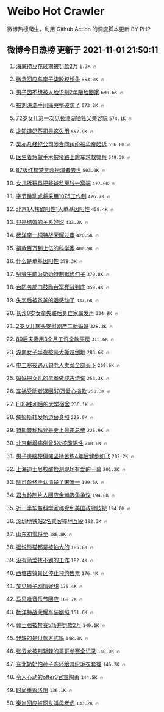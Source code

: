 # Weibo Hot Crawler 



微博热榜爬虫，利用 Github Action 的调度脚本更新 BY PHP 


## 微博今日热榜 更新于 2021-11-01 21:50:11 
1. [海底捞豆花过期被罚款2万](https://s.weibo.com/weibo?q=%23%E6%B5%B7%E5%BA%95%E6%8D%9E%E8%B1%86%E8%8A%B1%E8%BF%87%E6%9C%9F%E8%A2%AB%E7%BD%9A%E6%AC%BE2%E4%B8%87%23&Refer=top) `1.3M 🔥` 

1. [微念回应与李子柒股权纷争](https://s.weibo.com/weibo?q=%23%E5%BE%AE%E5%BF%B5%E5%9B%9E%E5%BA%94%E4%B8%8E%E6%9D%8E%E5%AD%90%E6%9F%92%E8%82%A1%E6%9D%83%E7%BA%B7%E4%BA%89%23&Refer=top) `853.0K 🔥` 

1. [男子因不想被人脸识别2年蹭脸回家](https://s.weibo.com/weibo?q=%23%E7%94%B7%E5%AD%90%E5%9B%A0%E4%B8%8D%E6%83%B3%E8%A2%AB%E4%BA%BA%E8%84%B8%E8%AF%86%E5%88%AB2%E5%B9%B4%E8%B9%AD%E8%84%B8%E5%9B%9E%E5%AE%B6%23&Refer=top) `690.6K 🔥` 

1. [被刘涛洗手间痛哭整破防了](https://s.weibo.com/weibo?q=%23%E8%A2%AB%E5%88%98%E6%B6%9B%E6%B4%97%E6%89%8B%E9%97%B4%E7%97%9B%E5%93%AD%E6%95%B4%E7%A0%B4%E9%98%B2%E4%BA%86%23&Refer=top) `673.3K 🔥` 

1. [72岁女儿第一次见长津湖牺牲父亲容貌](https://s.weibo.com/weibo?q=%2372%E5%B2%81%E5%A5%B3%E5%84%BF%E7%AC%AC%E4%B8%80%E6%AC%A1%E8%A7%81%E9%95%BF%E6%B4%A5%E6%B9%96%E7%89%BA%E7%89%B2%E7%88%B6%E4%BA%B2%E5%AE%B9%E8%B2%8C%23&Refer=top) `574.1K 🔥` 

1. [才知道奶茶扣是这么用](https://s.weibo.com/weibo?q=%23%E6%89%8D%E7%9F%A5%E9%81%93%E5%A5%B6%E8%8C%B6%E6%89%A3%E6%98%AF%E8%BF%99%E4%B9%88%E7%94%A8%23&Refer=top) `557.9K 🔥` 

1. [吴亦凡经纪公司涉合同纠纷被华帝起诉](https://s.weibo.com/weibo?q=%23%E5%90%B4%E4%BA%A6%E5%87%A1%E7%BB%8F%E7%BA%AA%E5%85%AC%E5%8F%B8%E6%B6%89%E5%90%88%E5%90%8C%E7%BA%A0%E7%BA%B7%E8%A2%AB%E5%8D%8E%E5%B8%9D%E8%B5%B7%E8%AF%89%23&Refer=top) `556.0K 🔥` 

1. [医生着急做手术被堵路上跳车求救警察](https://s.weibo.com/weibo?q=%23%E5%8C%BB%E7%94%9F%E7%9D%80%E6%80%A5%E5%81%9A%E6%89%8B%E6%9C%AF%E8%A2%AB%E5%A0%B5%E8%B7%AF%E4%B8%8A%E8%B7%B3%E8%BD%A6%E6%B1%82%E6%95%91%E8%AD%A6%E5%AF%9F%23&Refer=top) `549.3K 🔥` 

1. [87版红楼梦贾蓉扮演者去世](https://s.weibo.com/weibo?q=%2387%E7%89%88%E7%BA%A2%E6%A5%BC%E6%A2%A6%E8%B4%BE%E8%93%89%E6%89%AE%E6%BC%94%E8%80%85%E5%8E%BB%E4%B8%96%23&Refer=top) `503.9K 🔥` 

1. [女儿拆玩具把爸爸私房钱一窝端](https://s.weibo.com/weibo?q=%23%E5%A5%B3%E5%84%BF%E6%8B%86%E7%8E%A9%E5%85%B7%E6%8A%8A%E7%88%B8%E7%88%B8%E7%A7%81%E6%88%BF%E9%92%B1%E4%B8%80%E7%AA%9D%E7%AB%AF%23&Refer=top) `477.0K 🔥` 

1. [字节跳动或将采用1075工作制](https://s.weibo.com/weibo?q=%23%E5%AD%97%E8%8A%82%E8%B7%B3%E5%8A%A8%E6%88%96%E5%B0%86%E9%87%87%E7%94%A81075%E5%B7%A5%E4%BD%9C%E5%88%B6%23&Refer=top) `476.7K 🔥` 

1. [北京1人核酸阳性1人单基因阳性](https://s.weibo.com/weibo?q=%23%E5%8C%97%E4%BA%AC1%E4%BA%BA%E6%A0%B8%E9%85%B8%E9%98%B3%E6%80%A71%E4%BA%BA%E5%8D%95%E5%9F%BA%E5%9B%A0%E9%98%B3%E6%80%A7%23&Refer=top) `458.4K 🔥` 

1. [只是结婚的关系好甜](https://s.weibo.com/weibo?q=%23%E5%8F%AA%E6%98%AF%E7%BB%93%E5%A9%9A%E7%9A%84%E5%85%B3%E7%B3%BB%E5%A5%BD%E7%94%9C%23&Refer=top) `433.2K 🔥` 

1. [杨洋李一桐特战荣耀过审](https://s.weibo.com/weibo?q=%23%E6%9D%A8%E6%B4%8B%E6%9D%8E%E4%B8%80%E6%A1%90%E7%89%B9%E6%88%98%E8%8D%A3%E8%80%80%E8%BF%87%E5%AE%A1%23&Refer=top) `420.5K 🔥` 

1. [捐款百万到上亿的科学家](https://s.weibo.com/weibo?q=%23%E6%8D%90%E6%AC%BE%E7%99%BE%E4%B8%87%E5%88%B0%E4%B8%8A%E4%BA%BF%E7%9A%84%E7%A7%91%E5%AD%A6%E5%AE%B6%23&Refer=top) `400.9K 🔥` 

1. [什么是单基因阳性](https://s.weibo.com/weibo?q=%23%E4%BB%80%E4%B9%88%E6%98%AF%E5%8D%95%E5%9F%BA%E5%9B%A0%E9%98%B3%E6%80%A7%23&Refer=top) `378.3K 🔥` 

1. [爷爷生前为奶奶特制锯齿勺子](https://s.weibo.com/weibo?q=%23%E7%88%B7%E7%88%B7%E7%94%9F%E5%89%8D%E4%B8%BA%E5%A5%B6%E5%A5%B6%E7%89%B9%E5%88%B6%E9%94%AF%E9%BD%BF%E5%8B%BA%E5%AD%90%23&Refer=top) `370.8K 🔥` 

1. [台防务部门鼓励台军死战到底](https://s.weibo.com/weibo?q=%23%E5%8F%B0%E9%98%B2%E5%8A%A1%E9%83%A8%E9%97%A8%E9%BC%93%E5%8A%B1%E5%8F%B0%E5%86%9B%E6%AD%BB%E6%88%98%E5%88%B0%E5%BA%95%23&Refer=top) `359.4K 🔥` 

1. [失恋后被爸爸的话感动了](https://s.weibo.com/weibo?q=%23%E5%A4%B1%E6%81%8B%E5%90%8E%E8%A2%AB%E7%88%B8%E7%88%B8%E7%9A%84%E8%AF%9D%E6%84%9F%E5%8A%A8%E4%BA%86%23&Refer=top) `337.6K 🔥` 

1. [长沙8岁女童失联后身亡家属发声](https://s.weibo.com/weibo?q=%23%E9%95%BF%E6%B2%998%E5%B2%81%E5%A5%B3%E7%AB%A5%E5%A4%B1%E8%81%94%E5%90%8E%E8%BA%AB%E4%BA%A1%E5%AE%B6%E5%B1%9E%E5%8F%91%E5%A3%B0%23&Refer=top) `334.8K 🔥` 

1. [2岁女儿床头安慰刚产二胎妈妈](https://s.weibo.com/weibo?q=%232%E5%B2%81%E5%A5%B3%E5%84%BF%E5%BA%8A%E5%A4%B4%E5%AE%89%E6%85%B0%E5%88%9A%E4%BA%A7%E4%BA%8C%E8%83%8E%E5%A6%88%E5%A6%88%23&Refer=top) `328.3K 🔥` 

1. [80后夫妻用3个月工资全款买房](https://s.weibo.com/weibo?q=%2380%E5%90%8E%E5%A4%AB%E5%A6%BB%E7%94%A83%E4%B8%AA%E6%9C%88%E5%B7%A5%E8%B5%84%E5%85%A8%E6%AC%BE%E4%B9%B0%E6%88%BF%23&Refer=top) `315.6K 🔥` 

1. [湖南女子半夜被恶犬撕咬倒地](https://s.weibo.com/weibo?q=%23%E6%B9%96%E5%8D%97%E5%A5%B3%E5%AD%90%E5%8D%8A%E5%A4%9C%E8%A2%AB%E6%81%B6%E7%8A%AC%E6%92%95%E5%92%AC%E5%80%92%E5%9C%B0%23&Refer=top) `283.6K 🔥` 

1. [电工寒夜遇八旬老人卖菜全部买下](https://s.weibo.com/weibo?q=%23%E7%94%B5%E5%B7%A5%E5%AF%92%E5%A4%9C%E9%81%87%E5%85%AB%E6%97%AC%E8%80%81%E4%BA%BA%E5%8D%96%E8%8F%9C%E5%85%A8%E9%83%A8%E4%B9%B0%E4%B8%8B%23&Refer=top) `269.6K 🔥` 

1. [妈妈把女儿的早餐做成古诗词](https://s.weibo.com/weibo?q=%23%E5%A6%88%E5%A6%88%E6%8A%8A%E5%A5%B3%E5%84%BF%E7%9A%84%E6%97%A9%E9%A4%90%E5%81%9A%E6%88%90%E5%8F%A4%E8%AF%97%E8%AF%8D%23&Refer=top) `253.3K 🔥` 

1. [车祸受助者退回50万爱心捐款](https://s.weibo.com/weibo?q=%23%E8%BD%A6%E7%A5%B8%E5%8F%97%E5%8A%A9%E8%80%85%E9%80%80%E5%9B%9E50%E4%B8%87%E7%88%B1%E5%BF%83%E6%8D%90%E6%AC%BE%23&Refer=top) `250.3K 🔥` 

1. [EDG胜利后的大学宿舍](https://s.weibo.com/weibo?q=%23EDG%E8%83%9C%E5%88%A9%E5%90%8E%E7%9A%84%E5%A4%A7%E5%AD%A6%E5%AE%BF%E8%88%8D%23&Refer=top) `236.1K 🔥` 

1. [詹姆斯转发场边替身照](https://s.weibo.com/weibo?q=%23%E8%A9%B9%E5%A7%86%E6%96%AF%E8%BD%AC%E5%8F%91%E5%9C%BA%E8%BE%B9%E6%9B%BF%E8%BA%AB%E7%85%A7%23&Refer=top) `225.9K 🔥` 

1. [特朗普称拜登是史上最差总统](https://s.weibo.com/weibo?q=%23%E7%89%B9%E6%9C%97%E6%99%AE%E7%A7%B0%E6%8B%9C%E7%99%BB%E6%98%AF%E5%8F%B2%E4%B8%8A%E6%9C%80%E5%B7%AE%E6%80%BB%E7%BB%9F%23&Refer=top) `225.9K 🔥` 

1. [北京新增病例曾5次核酸阴性](https://s.weibo.com/weibo?q=%23%E5%8C%97%E4%BA%AC%E6%96%B0%E5%A2%9E%E7%97%85%E4%BE%8B%E6%9B%BE5%E6%AC%A1%E6%A0%B8%E9%85%B8%E9%98%B4%E6%80%A7%23&Refer=top) `218.8K 🔥` 

1. [男子患脑梗偏瘫坚持苦练4年后健步如飞](https://s.weibo.com/weibo?q=%23%E7%94%B7%E5%AD%90%E6%82%A3%E8%84%91%E6%A2%97%E5%81%8F%E7%98%AB%E5%9D%9A%E6%8C%81%E8%8B%A6%E7%BB%834%E5%B9%B4%E5%90%8E%E5%81%A5%E6%AD%A5%E5%A6%82%E9%A3%9E%23&Refer=top) `202.2K 🔥` 

1. [上海迪士尼核酸检测现场有爱的一幕](https://s.weibo.com/weibo?q=%23%E4%B8%8A%E6%B5%B7%E8%BF%AA%E5%A3%AB%E5%B0%BC%E6%A0%B8%E9%85%B8%E6%A3%80%E6%B5%8B%E7%8E%B0%E5%9C%BA%E6%9C%89%E7%88%B1%E7%9A%84%E4%B8%80%E5%B9%95%23&Refer=top) `201.2K 🔥` 

1. [陆可盈终于认清楚了宋唯一](https://s.weibo.com/weibo?q=%23%E9%99%86%E5%8F%AF%E7%9B%88%E7%BB%88%E4%BA%8E%E8%AE%A4%E6%B8%85%E6%A5%9A%E4%BA%86%E5%AE%8B%E5%94%AF%E4%B8%80%23&Refer=top) `199.6K 🔥` 

1. [君九龄制片人回应金瀚选角争议](https://s.weibo.com/weibo?q=%23%E5%90%9B%E4%B9%9D%E9%BE%84%E5%88%B6%E7%89%87%E4%BA%BA%E5%9B%9E%E5%BA%94%E9%87%91%E7%80%9A%E9%80%89%E8%A7%92%E4%BA%89%E8%AE%AE%23&Refer=top) `194.8K 🔥` 

1. [近一半华裔科学家称受到美国政府歧视](https://s.weibo.com/weibo?q=%23%E8%BF%91%E4%B8%80%E5%8D%8A%E5%8D%8E%E8%A3%94%E7%A7%91%E5%AD%A6%E5%AE%B6%E7%A7%B0%E5%8F%97%E5%88%B0%E7%BE%8E%E5%9B%BD%E6%94%BF%E5%BA%9C%E6%AD%A7%E8%A7%86%23&Refer=top) `194.0K 🔥` 

1. [深圳地铁站2名乘客摔地互殴](https://s.weibo.com/weibo?q=%23%E6%B7%B1%E5%9C%B3%E5%9C%B0%E9%93%81%E7%AB%992%E5%90%8D%E4%B9%98%E5%AE%A2%E6%91%94%E5%9C%B0%E4%BA%92%E6%AE%B4%23&Refer=top) `192.3K 🔥` 

1. [山东初雪将至](https://s.weibo.com/weibo?q=%23%E5%B1%B1%E4%B8%9C%E5%88%9D%E9%9B%AA%E5%B0%86%E8%87%B3%23&Refer=top) `186.8K 🔥` 

1. [据说熊猫都是被拍大的](https://s.weibo.com/weibo?q=%23%E6%8D%AE%E8%AF%B4%E7%86%8A%E7%8C%AB%E9%83%BD%E6%98%AF%E8%A2%AB%E6%8B%8D%E5%A4%A7%E7%9A%84%23&Refer=top) `185.8K 🔥` 

1. [没有简爱找不到的工作](https://s.weibo.com/weibo?q=%E6%B2%A1%E6%9C%89%E7%AE%80%E7%88%B1%E6%89%BE%E4%B8%8D%E5%88%B0%E7%9A%84%E5%B7%A5%E4%BD%9C&Refer=top) `182.4K 🔥` 

1. [西塘古镇景区停止预约售票](https://s.weibo.com/weibo?q=%23%E8%A5%BF%E5%A1%98%E5%8F%A4%E9%95%87%E6%99%AF%E5%8C%BA%E5%81%9C%E6%AD%A2%E9%A2%84%E7%BA%A6%E5%94%AE%E7%A5%A8%23&Refer=top) `176.4K 🔥` 

1. [梦见狮子剧情好甜](https://s.weibo.com/weibo?q=%E6%A2%A6%E8%A7%81%E7%8B%AE%E5%AD%90%E5%89%A7%E6%83%85%E5%A5%BD%E7%94%9C&Refer=top) `175.4K 🔥` 

1. [马思唯音乐节回应](https://s.weibo.com/weibo?q=%23%E9%A9%AC%E6%80%9D%E5%94%AF%E9%9F%B3%E4%B9%90%E8%8A%82%E5%9B%9E%E5%BA%94%23&Refer=top) `168.7K 🔥` 

1. [杨洋特战荣耀军装剧照](https://s.weibo.com/weibo?q=%E6%9D%A8%E6%B4%8B%E7%89%B9%E6%88%98%E8%8D%A3%E8%80%80%E5%86%9B%E8%A3%85%E5%89%A7%E7%85%A7&Refer=top) `151.6K 🔥` 

1. [郭士强被禁赛5场并罚款2万](https://s.weibo.com/weibo?q=%23%E9%83%AD%E5%A3%AB%E5%BC%BA%E8%A2%AB%E7%A6%81%E8%B5%9B5%E5%9C%BA%E5%B9%B6%E7%BD%9A%E6%AC%BE2%E4%B8%87%23&Refer=top) `149.1K 🔥` 

1. [我缺的是付款方式吗](https://s.weibo.com/weibo?q=%23%E6%88%91%E7%BC%BA%E7%9A%84%E6%98%AF%E4%BB%98%E6%AC%BE%E6%96%B9%E5%BC%8F%E5%90%97%23&Refer=top) `148.0K 🔥` 

1. [张云龙披荆斩棘的哥哥参赛全记录](https://s.weibo.com/weibo?q=%23%E5%BC%A0%E4%BA%91%E9%BE%99%E6%8A%AB%E8%8D%86%E6%96%A9%E6%A3%98%E7%9A%84%E5%93%A5%E5%93%A5%E5%8F%82%E8%B5%9B%E5%85%A8%E8%AE%B0%E5%BD%95%23&Refer=top) `148.0K 🔥` 

1. [东北奶奶怕孙子冻坏给其织毛衣套餐](https://s.weibo.com/weibo?q=%23%E4%B8%9C%E5%8C%97%E5%A5%B6%E5%A5%B6%E6%80%95%E5%AD%99%E5%AD%90%E5%86%BB%E5%9D%8F%E7%BB%99%E5%85%B6%E7%BB%87%E6%AF%9B%E8%A1%A3%E5%A5%97%E9%A4%90%23&Refer=top) `146.2K 🔥` 

1. [令人心动的offer3官宣陶勇](https://s.weibo.com/weibo?q=%23%E4%BB%A4%E4%BA%BA%E5%BF%83%E5%8A%A8%E7%9A%84offer3%E5%AE%98%E5%AE%A3%E9%99%B6%E5%8B%87%23&Refer=top) `144.5K 🔥` 

1. [时尚重返洛阳](https://s.weibo.com/weibo?q=%23%E6%97%B6%E5%B0%9A%E9%87%8D%E8%BF%94%E6%B4%9B%E9%98%B3%23&Refer=top) `136.1K 🔥` 

1. [秦岚回应被网友叫母老虎](https://s.weibo.com/weibo?q=%23%E7%A7%A6%E5%B2%9A%E5%9B%9E%E5%BA%94%E8%A2%AB%E7%BD%91%E5%8F%8B%E5%8F%AB%E6%AF%8D%E8%80%81%E8%99%8E%23&Refer=top) `133.2K 🔥` 

